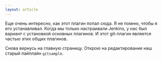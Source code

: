 ```yaml
---
layout: article
---
```

Еще очень интересно, как этот плагин попал сюда. Я не помню, чтобы я его устанавливал. Когда мы только настраивали Jenkins, у нас был вариант с установкой основных плагинов. И этот git-плагин является частью этих общих плагинов.

Снова вернусь на главную страницу. Открою на редактирование наш старый пайплайн `gitsample`.
